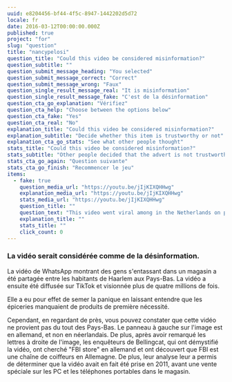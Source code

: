 ```yaml
---
uuid: e8204456-bf44-4f5c-8947-1442202d5d72
locale: fr
date: 2016-03-12T00:00:00.000Z
published: true
project: "for"
slug: "question"
title: "nancypelosi"
question_title: "Could this video be considered misinformation?"
question_subtitle: ""
question_submit_message_heading: "You selected"
question_submit_message_correct: "Correct"
question_submit_message_wrong: "Faux"
question_single_result_message_real: "It is misinformation"
question_single_result_message_fake: "C'est de la désinformation"
question_cta_go_explanation: "Vérifiez"
question_cta_help: "Choose between the options below"
question_cta_fake: "Yes"
question_cta_real: "No"
explanation_title: "Could this video be considered misinformation?"
explanation_subtitle: "Decide whether this item is trustworthy or not"
explanation_cta_go_stats: "See what other people thought"
stats_title: "Could this video be considered misinformation?"
stats_subtitle: "Other people decided that the advert is not trustworthy"
stats_cta_go_again: "Question suivante"
stats_cta_go_finish: "Recommencer le jeu"
items:
  - fake: true
    question_media_url: "https://youtu.be/jIjKIXQHHwg"
    explanation_media_url: "https://youtu.be/jIjKIXQHHwg"
    stats_media_url: "https://youtu.be/jIjKIXQHHwg"
    question_title: ""
    question_text: "This video went viral among in the Netherlands on platforms such as TikTok and WhatsApp in March 2020 at the start of the COVID-19 pandemic in Europe, as evidence that grocery stores were being mobbed by shoppers stocking up on supplies."
    explanation_title: ""
    stats_title: ""
    click_count: 0
---
```

### La vidéo serait considérée comme de la désinformation.

La vidéo de WhatsApp montrant des gens s'entassant dans un magasin a été partagée entre les habitants de Haarlem aux Pays-Bas. La vidéo a ensuite été diffusée sur TikTok et visionnée plus de quatre millions de fois. 

Elle a eu pour effet de semer la panique en laissant entendre que les épiceries manquaient de produits de première nécessité. 

Cependant, en regardant de près, vous pouvez constater que cette vidéo ne provient pas du tout des Pays-Bas. Le panneau à gauche sur l'image est en allemand, et non en néerlandais. De plus, après avoir remarqué les lettres à droite de l'image, les enquêteurs de Bellingcat, qui ont démystifié la vidéo, ont cherché "FBI store" en allemand et ont découvert que FBI est une chaîne de coiffeurs en Allemagne. De plus, leur analyse leur a permis de déterminer que la vidéo avait en fait été prise en 2011, avant une vente spéciale sur les PC et les téléphones portables dans le magasin.
